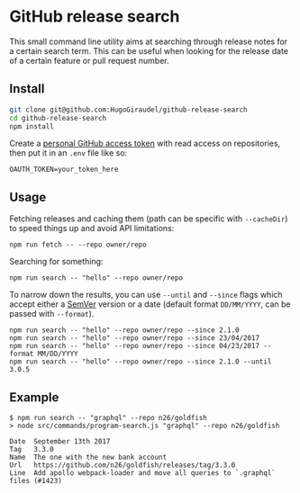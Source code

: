 # GitHub release search

This small command line utility aims at searching through release notes for a certain search term. This can be useful when looking for the release date of a certain feature or pull request number.

## Install

```sh
git clone git@github.com:HugoGiraudel/github-release-search
cd github-release-search
npm install
```

Create a [personal GitHub access token](https://github.com/settings/tokens) with read access on repositories, then put it in an `.env` file like so:

```
OAUTH_TOKEN=your_token_here
```

## Usage

Fetching releases and caching them (path can be specific with `--cacheDir`) to speed things up and avoid API limitations:

```
npm run fetch -- --repo owner/repo
```

Searching for something:

```
npm run search -- "hello" --repo owner/repo
```

To narrow down the results, you can use `--until` and `--since` flags which accept either a [SemVer](http://semver.org/) version or a date (default format `DD/MM/YYYY`, can be passed with `--format`).

```
npm run search -- "hello" --repo owner/repo --since 2.1.0
npm run search -- "hello" --repo owner/repo --since 23/04/2017
npm run search -- "hello" --repo owner/repo --since 04/23/2017 --format MM/DD/YYYY
npm run search -- "hello" --repo owner/repo --since 2.1.0 --until 3.0.5
```

## Example

```
$ npm run search -- "graphql" --repo n26/goldfish
> node src/commands/program-search.js "graphql" --repo n26/goldfish

Date  September 13th 2017
Tag   3.3.0
Name  The one with the new bank account
Url   https://github.com/n26/goldfish/releases/tag/3.3.0
Line  Add apollo webpack-loader and move all queries to `.graphql` files (#1423)
```
